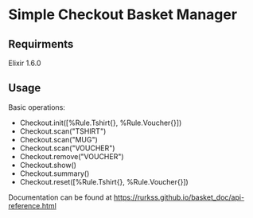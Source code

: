 # Simple Checkout Basket Manager

## Requirments
Elixir 1.6.0

## Usage

Basic operations:

- Checkout.init([%Rule.Tshirt{}, %Rule.Voucher{}])
- Checkout.scan("TSHIRT")
- Checkout.scan("MUG")
- Checkout.scan("VOUCHER")
- Checkout.remove("VOUCHER")
- Checkout.show()
- Checkout.summary()
- Checkout.reset([%Rule.Tshirt{}, %Rule.Voucher{}])


Documentation can be found at https://rurkss.github.io/basket_doc/api-reference.html
